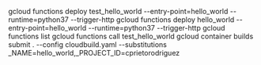 gcloud functions deploy test_hello_world --entry-point=hello_world --runtime=python37 --trigger-http
gcloud functions deploy hello_world --entry-point=hello_world --runtime=python37 --trigger-http
gcloud functions list
gcloud functions call test_hello_world
gcloud container builds submit . --config cloudbuild.yaml --substitutions _NAME=hello_world,_PROJECT_ID=cprietorodriguez
